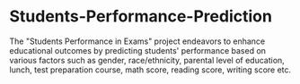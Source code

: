 # Students-Performance-Prediction
The "Students Performance in Exams" project endeavors to enhance educational outcomes by predicting students' performance based on various factors such as gender, race/ethnicity, parental level of education, lunch, test preparation course, math score, reading score, writing score etc.
